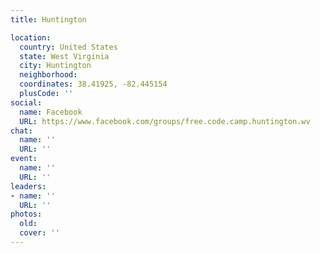 ```yaml
---
title: Huntington

location:
  country: United States
  state: West Virginia
  city: Huntington
  neighborhood: 
  coordinates: 38.41925, -82.445154
  plusCode: ''
social:
  name: Facebook
  URL: https://www.facebook.com/groups/free.code.camp.huntington.wv
chat:
  name: ''
  URL: ''
event:
  name: ''
  URL: ''
leaders:
- name: ''
  URL: ''
photos:
  old: 
  cover: ''
---
```

